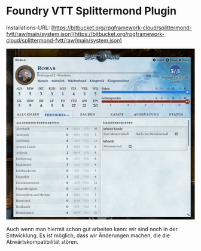 # Foundry VTT Splittermond Plugin #



Installations-URL: [https://bitbucket.org/rpgframework-cloud/splittermond-fvtt/raw/main/system.json](https://bitbucket.org/rpgframework-cloud/splittermond-fvtt/raw/main/system.json)

![Screenshot](FoundryModul1.png)

Auch wenn man hiermit schon gut arbeiten kann: wir sind noch in der Entwicklung.
Es ist möglich, dass wir Änderungen machen, die die Abwärtskompatibilität stören.